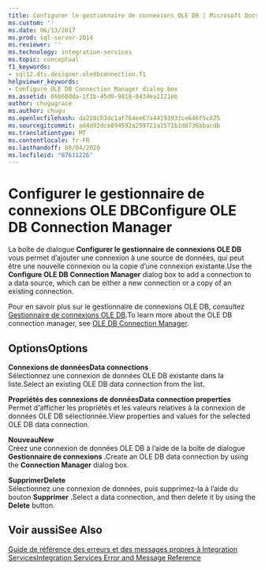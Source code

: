 ```yaml
---
title: Configurer le gestionnaire de connexions OLE DB | Microsoft Docs
ms.custom: ''
ms.date: 06/13/2017
ms.prod: sql-server-2014
ms.reviewer: ''
ms.technology: integration-services
ms.topic: conceptual
f1_keywords:
- sql12.dts.designer.oledbconnection.f1
helpviewer_keywords:
- Configure OLE DB Connection Manager dialog box
ms.assetid: 66b60dda-1f1b-45d0-9818-8434ea1121eb
author: chugugrace
ms.author: chugu
ms.openlocfilehash: da228c03dc1af764ee67a44193931ce646f5c025
ms.sourcegitcommit: ad4d92dce894592a259721a1571b1d8736abacdb
ms.translationtype: MT
ms.contentlocale: fr-FR
ms.lasthandoff: 08/04/2020
ms.locfileid: "87611226"
---
```

# <a name="configure-ole-db-connection-manager"></a><span data-ttu-id="ed4c1-102">Configurer le gestionnaire de connexions OLE DB</span><span class="sxs-lookup"><span data-stu-id="ed4c1-102">Configure OLE DB Connection Manager</span></span>
  <span data-ttu-id="ed4c1-103">La boîte de dialogue **Configurer le gestionnaire de connexions OLE DB** vous permet d’ajouter une connexion à une source de données, qui peut être une nouvelle connexion ou la copie d’une connexion existante.</span><span class="sxs-lookup"><span data-stu-id="ed4c1-103">Use the **Configure OLE DB Connection Manager** dialog box to add a connection to a data source, which can be either a new connection or a copy of an existing connection.</span></span>  
  
 <span data-ttu-id="ed4c1-104">Pour en savoir plus sur le gestionnaire de connexions OLE DB, consultez [Gestionnaire de connexions OLE DB](connection-manager/ole-db-connection-manager.md).</span><span class="sxs-lookup"><span data-stu-id="ed4c1-104">To learn more about the OLE DB connection manager, see [OLE DB Connection Manager](connection-manager/ole-db-connection-manager.md).</span></span>  
  
## <a name="options"></a><span data-ttu-id="ed4c1-105">Options</span><span class="sxs-lookup"><span data-stu-id="ed4c1-105">Options</span></span>  
 <span data-ttu-id="ed4c1-106">**Connexions de données**</span><span class="sxs-lookup"><span data-stu-id="ed4c1-106">**Data connections**</span></span>  
 <span data-ttu-id="ed4c1-107">Sélectionnez une connexion de données OLE DB existante dans la liste.</span><span class="sxs-lookup"><span data-stu-id="ed4c1-107">Select an existing OLE DB data connection from the list.</span></span>  
  
 <span data-ttu-id="ed4c1-108">**Propriétés des connexions de données**</span><span class="sxs-lookup"><span data-stu-id="ed4c1-108">**Data connection properties**</span></span>  
 <span data-ttu-id="ed4c1-109">Permet d'afficher les propriétés et les valeurs relatives à la connexion de données OLE DB sélectionnée.</span><span class="sxs-lookup"><span data-stu-id="ed4c1-109">View properties and values for the selected OLE DB data connection.</span></span>  
  
 <span data-ttu-id="ed4c1-110">**Nouveau**</span><span class="sxs-lookup"><span data-stu-id="ed4c1-110">**New**</span></span>  
 <span data-ttu-id="ed4c1-111">Créez une connexion de données OLE DB à l’aide de la boîte de dialogue **Gestionnaire de connexions** .</span><span class="sxs-lookup"><span data-stu-id="ed4c1-111">Create an OLE DB data connection by using the **Connection Manager** dialog box.</span></span>  
  
 <span data-ttu-id="ed4c1-112">**Supprimer**</span><span class="sxs-lookup"><span data-stu-id="ed4c1-112">**Delete**</span></span>  
 <span data-ttu-id="ed4c1-113">Sélectionnez une connexion de données, puis supprimez-la à l’aide du bouton **Supprimer** .</span><span class="sxs-lookup"><span data-stu-id="ed4c1-113">Select a data connection, and then delete it by using the **Delete** button.</span></span>  
  
## <a name="see-also"></a><span data-ttu-id="ed4c1-114">Voir aussi</span><span class="sxs-lookup"><span data-stu-id="ed4c1-114">See Also</span></span>  
 [<span data-ttu-id="ed4c1-115">Guide de référence des erreurs et des messages propres à Integration Services</span><span class="sxs-lookup"><span data-stu-id="ed4c1-115">Integration Services Error and Message Reference</span></span>](../../2014/integration-services/integration-services-error-and-message-reference.md)  
  
  
